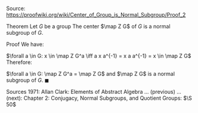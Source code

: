 # 

Source: https://proofwiki.org/wiki/Center_of_Group_is_Normal_Subgroup/Proof_2

Theorem
Let $G$ be a group
The center $\map Z G$ of $G$ is a normal subgroup of $G$.


Proof
We have:

$\forall a \in G: x \in \map Z G^a \iff a x a^{-1} = x a a^{-1} = x \in \map Z G$
Therefore:

$\forall a \in G: \map Z G^a = \map Z G$
and $\map Z G$ is a normal subgroup of $G$.
$\blacksquare$


Sources
1971: Allan Clark: Elements of Abstract Algebra ... (previous) ... (next): Chapter $2$: Conjugacy, Normal Subgroups, and Quotient Groups: $\S 50$




